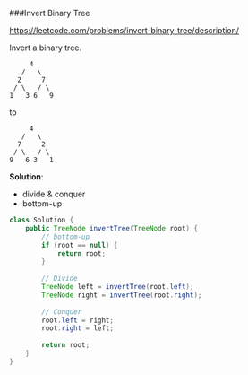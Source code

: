 ###Invert Binary Tree

https://leetcode.com/problems/invert-binary-tree/description/

Invert a binary tree.

```
     4
   /   \
  2     7
 / \   / \
1   3 6   9
```

to

```
     4
   /   \
  7     2
 / \   / \
9   6 3   1
```



**Solution**:

* divide & conquer
* bottom-up

```java
class Solution {
    public TreeNode invertTree(TreeNode root) {
        // bottom-up
        if (root == null) {
            return root;
        }
        
        // Divide
        TreeNode left = invertTree(root.left);
        TreeNode right = invertTree(root.right);
        
        // Conquer
        root.left = right;
        root.right = left;
        
        return root;
    }
}
```

